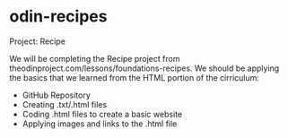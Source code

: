 # odin-recipes
Project: Recipe

We will be completing the Recipe project from theodinproject.com/lessons/foundations-recipes.
We should be applying the basics that we learned from the HTML portion of the cirriculum:
- GitHub Repository
- Creating .txt/.html files
- Coding .html files to create a basic website
- Applying images and links to the .html file
